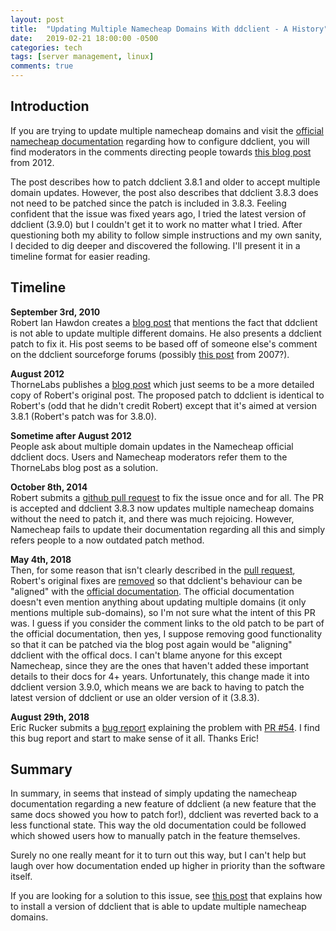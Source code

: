 ```yaml
---
layout: post
title:  "Updating Multiple Namecheap Domains With ddclient - A History"
date:   2019-02-21 18:00:00 -0500
categories: tech
tags: [server management, linux]
comments: true
---
```

## Introduction
If you are trying to update multiple namecheap domains and visit the [official namecheap documentation](https://www.namecheap.com/support/knowledgebase/article.aspx/583/11/how-do-i-configure-ddclient)
regarding how to configure ddclient, you will find moderators in the comments directing people towards [this blog post](https://thornelabs.blog/posts/linux-make-ddclient-work-with-multiple-namecheap-domains.html) from 2012.

The post describes how to patch ddclient 3.8.1 and older to accept multiple domain updates.
However, the post also describes that ddclient 3.8.3 does not need to be patched since the patch is included in 3.8.3.
Feeling confident that the issue was fixed years ago, I tried the latest version of ddclient (3.9.0) but I couldn't get it to work no matter what I tried.
After questioning both my ability to follow simple instructions and my own sanity, I decided to dig deeper and discovered the following.
I'll present it in a timeline format for easier reading.

## Timeline

**September 3rd, 2010**  
Robert Ian Hawdon creates a [blog post](https://robertianhawdon.me.uk/2010/09/03/making-ddclient-work-with-multiple-domains-on-namecheap/) that mentions the fact that ddclient is not able to update multiple different domains.
He also presents a ddclient patch to fix it.
His post seems to be based off of someone else's comment on the ddclient sourceforge forums (possibly [this post](https://sourceforge.net/p/ddclient/discussion/399428/thread/187e6520/#6bfd/05ae/dc99/eb0c) from 2007?).

**August 2012**  
ThorneLabs publishes a [blog post](https://thornelabs.blog/posts/linux-make-ddclient-work-with-multiple-namecheap-domains.html)
which just seems to be a more detailed copy of Robert's original post.
The proposed patch to ddclient is identical to Robert's (odd that he didn't credit Robert) except that it's aimed at version 3.8.1 (Robert's patch was for 3.8.0).

**Sometime after August 2012**  
People ask about multiple domain updates in the Namecheap official ddclient docs.
Users and Namecheap moderators refer them to the ThorneLabs blog post as a solution.

**October 8th, 2014**  
Robert submits a [github pull request](https://github.com/ddclient/ddclient/pull/7) to fix the issue once and for all.
The PR is accepted and ddclient 3.8.3 now updates multiple namecheap domains without the need to patch it, and there was much rejoicing.
However, Namecheap fails to update their documentation regarding all this and simply refers people to a now outdated patch method.

**May 4th, 2018**  
Then, for some reason that isn't clearly described in the [pull request](https://github.com/ddclient/ddclient/pull/54),
Robert's original fixes are [removed](https://github.com/ddclient/ddclient/pull/54/files)
so that ddclient's behaviour can be "aligned" with the
[official documentation](https://www.namecheap.com/support/knowledgebase/article.aspx/583/11/how-do-i-configure-ddclient).
The official documentation doesn't even mention anything about updating multiple domains (it only mentions multiple sub-domains), so I'm not sure what the intent of this PR was.
I guess if you consider the comment links to the old patch to be part of the official documentation, then yes, I suppose removing good functionality so that it can be patched via the blog post again would be "aligning" ddclient with the offical docs.
I can't blame anyone for this except Namecheap, since they are the ones that haven't added these important details to their docs for 4+ years.
Unfortunately, this change made it into ddclient version 3.9.0, which means we are back to having to patch the latest version of ddclient or use an older version of it (3.8.3).

**August 29th, 2018**  
Eric Rucker submits a [bug report](https://sourceforge.net/p/ddclient/bugs/89/)
explaining the problem with [PR #54](https://github.com/ddclient/ddclient/pull/54).
I find this bug report and start to make sense of it all.
Thanks Eric!

## Summary

In summary, in seems that instead of simply updating the namecheap documentation regarding a new feature of ddclient (a new feature that the same docs showed you how to patch for!), ddclient was reverted back to a less functional state.
This way the old documentation could be followed which showed users how to manually patch in the feature themselves.

Surely no one really meant for it to turn out this way, but I can't help but laugh over how documentation ended up higher in priority than the software itself.

If you are looking for a solution to this issue, see [this post](updating-multiple-namecheap-domains-with-ddclient) that explains how to install a version of ddclient that is able to update multiple namecheap domains.

